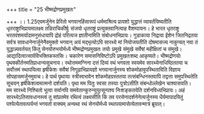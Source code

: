 +++
title = "25 भीष्मद्रोणप्रमुखतः"

+++
।। 1.25एवमर्जुनेन प्रेरितो भगवानहिंसारूपं धर्ममाश्रित्य प्रायशो
युद्धात्तं व्यावर्तयिष्यतीति धृतराष्ट्राभिप्रायमालक्ष्य तन्निराचिकीर्षुः
संजयो धृतराष्ट्रं प्रत्युक्तवानित्याह वैशम्पायनः। हे भारत धृतराष्ट्र
भरतवंशमर्यादामनुसंधायापि द्रोहं परित्यज ज्ञातीनामिति संबोधनाभिप्रायः।
गुडाकाया निद्राया ईशेन जितनिद्रतया सर्वत्र सावधानेनार्जुनेनैवमुक्तो
भगवान् अयं मद्भृत्योऽपि सारथ्ये मां नियोजयतीति दोषमासज्य नाकुप्यत् नवा
तं युद्धान्न्यवर्तयत् किंतु सेनयोरुभयोर्मध्ये भीष्मद्रोणप्रमुखतः तयोः
प्रमुखे संमुखे सर्वेषां महीक्षितां च संमुखे।
आद्यादित्वात्सार्वविभक्तिकस्तसिः। चकारेण समासनिविष्टोऽपि प्रमुखतःशब्द
आकृष्यते। भीष्मद्रोणयोः पृथक्कीर्तनमतिप्राधान्यसूचनाय। रथोत्तममग्निना
दत्तं दिव्यं रथं भगवता स्वयमेव सारथ्येनाधिष्ठिततया च सर्वोत्तमं
स्थापयित्वा हृषीकेशः सर्वेषां निगूढाभिप्रायज्ञो भगवानार्जुनस्य
शोकमोहावुपस्थिताविति विज्ञाय सोपहासमर्जुनमुवाच। हे पार्थ पृथायाः
स्त्रीस्वभावेन शोकमोहग्रस्ततया तत्संबन्धिनस्तवापि तद्वत्ता समुपस्थितेति
सूचयन् हृषीकेशत्वमात्मनो दर्शयति। पृथा मम पितुः स्वसा तस्याः पुत्रोऽसीति
संबन्धोल्लेखेन चाश्वासयति। मम सारथ्ये निश्चितो भूत्वा सर्वानपि
समवेतान्कुरुन्युयुत्सून्पश्य निःशङ्कतयेति दर्शनविध्यभिप्रायः। अहं
सारथ्येऽतिसावधानस्त्वं तु सांप्रतमेव रथित्वं लक्ष्यसीति किं तव
परसेनादर्शनेनेत्यर्जुनस्य धैर्यमापादयितुं पश्येत्येतावत्पर्यन्तं भगवतो
वाक्यम् अन्यथा रथं सेनयोर्मध्ये स्थापयामासेत्येतावन्मात्रं ब्रूयात्।  
  
  
